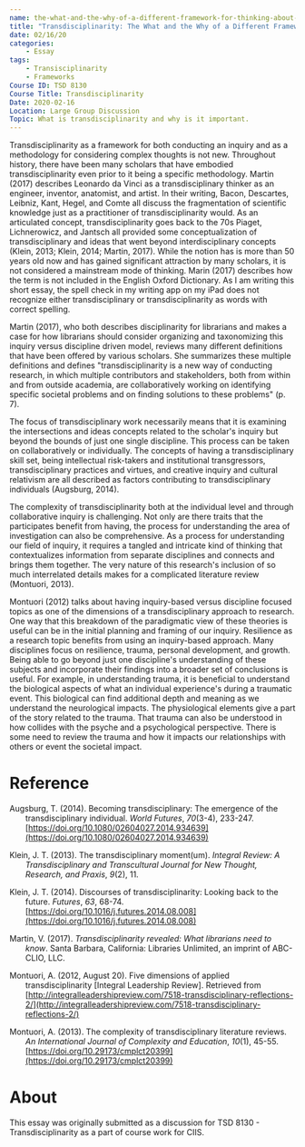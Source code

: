 ```yaml
---
name: the-what-and-the-why-of-a-different-framework-for-thinking-about-inquiry.md
title: "Transdisciplinarity: The What and the Why of a Different Framework for Thinking About Inquiry"
date: 02/16/20  
categories:
    - Essay
tags:
    - Transisciplinarity
    - Frameworks
Course ID: TSD 8130  
Course Title: Transdisciplinarity  
Date: 2020-02-16  
Location: Large Group Discussion  
Topic: What is transdisciplinarity and why is it important.  
---
```


Transdisciplinarity as a framework for both conducting an inquiry and as a methodology for considering complex thoughts is not new. Throughout history, there have been many scholars that have embodied transdisciplinarity even prior to it being a specific methodology. Martin (2017) describes Leonardo da Vinci as a transdisciplinary thinker as an engineer, inventor, anatomist, and artist. In their writing, Bacon, Descartes, Leibniz, Kant, Hegel, and Comte all discuss the fragmentation of scientific knowledge just as a practitioner of transdisciplinarity would. As an articulated concept, transdisciplinarity goes back to the 70s Piaget, Lichnerowicz, and Jantsch all provided some conceptualization of transdisciplinary and ideas that went beyond interdisciplinary concepts (Klein, 2013; Klein, 2014; Martin, 2017). While the notion has is more than 50 years old now and has gained significant attraction by many scholars, it is not considered a mainstream mode of thinking. Marin (2017) describes how the term is not included in the English Oxford Dictionary. As I am writing this short essay, the spell check in my writing app on my iPad does not recognize either transdisciplinary or transdisciplinarity as words with correct spelling.

Martin (2017), who both describes disciplinarity for librarians and makes a case for how librarians should consider organizing and taxonomizing this inquiry versus discipline driven model, reviews many different definitions that have been offered by various scholars. She summarizes these multiple definitions and defines "transdisciplinarity is a new way of conducting research, in which multiple contributors and stakeholders, both from within and from outside academia, are collaboratively working on identifying specific societal problems and on finding solutions to these problems" (p. 7).

The focus of transdisciplinary work necessarily means that it is examining the intersections and ideas concepts related to the scholar's inquiry but beyond the bounds of just one single discipline. This process can be taken on collaboratively or individually. The concepts of having a transdisciplinary skill set, being intellectual risk-takers and institutional transgressors, transdisciplinary practices and virtues, and creative inquiry and cultural relativism are all described as factors contributing to transdisciplinary individuals (Augsburg, 2014).

The complexity of transdisciplinarity both at the individual level and through collaborative inquiry is challenging. Not only are there traits that the participates benefit from having, the process for understanding the area of investigation can also be comprehensive. As a process for understanding our field of inquiry, it requires a tangled and intricate kind of thinking that contextualizes information from separate disciplines and connects and brings them together. The very nature of this research's inclusion of so much interrelated details makes for a complicated literature review (Montuori, 2013).

Montuori (2012) talks about having inquiry-based versus discipline focused topics as one of the dimensions of a transdisciplinary approach to research. One way that this breakdown of the paradigmatic view of these theories is useful can be in the initial planning and framing of our inquiry. Resilience as a research topic benefits from using an inquiry-based approach. Many disciplines focus on resilience, trauma, personal development, and growth. Being able to go beyond just one discipline's understanding of these subjects and incorporate their findings into a broader set of conclusions is useful. For example, in understanding trauma, it is beneficial to understand the biological aspects of what an individual experience's during a traumatic event. This biological can find additional depth and meaning as we understand the neurological impacts. The physiological elements give a part of the story related to the trauma. That trauma can also be understood in how collides with the psyche and a psychological perspective. There is some need to review the trauma and how it impacts our relationships with others or event the societal impact.


# Reference

<div style="margin: 0 0 0 2em; text-indent: -2em;" markdown="1">

Augsburg, T. (2014). Becoming transdisciplinary: The emergence of the transdisciplinary individual. _World Futures_, _70_(3-4), 233-247. [https://doi.org/10.1080/02604027.2014.934639](https://doi.org/10.1080/02604027.2014.934639)

Klein, J. T. (2013). The transdisciplinary moment(um). _Integral Review: A Transdisciplinary and Transcultural Journal for New Thought, Research, and Praxis_, _9_(2), 11.

Klein, J. T. (2014). Discourses of transdisciplinarity: Looking back to the future. _Futures_, _63_, 68-74. [https://doi.org/10.1016/j.futures.2014.08.008](https://doi.org/10.1016/j.futures.2014.08.008)

Martin, V. (2017). _Transdisciplinarity revealed: What librarians need to know_. Santa Barbara, California: Libraries Unlimited, an imprint of ABC-CLIO, LLC.

Montuori, A. (2012, August 20). Five dimensions of applied transdisciplinarity [Integral Leadership Review]. Retrieved from [http://integralleadershipreview.com/7518-transdisciplinary-reflections-2/](http://integralleadershipreview.com/7518-transdisciplinary-reflections-2/)

Montuori, A. (2013). The complexity of transdisciplinary literature reviews. _An International Journal of Complexity and Education_, _10_(1), 45-55. [https://doi.org/10.29173/cmplct20399](https://doi.org/10.29173/cmplct20399)

</div>

# About

This essay was originally submitted as a discussion for TSD 8130 - Transdisciplinarity as a part of course work for CIIS.